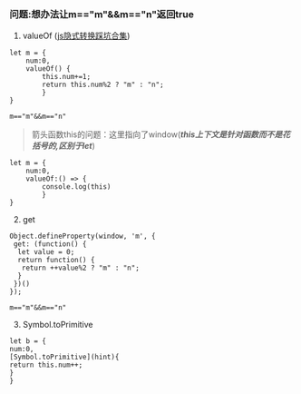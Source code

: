 ### 问题:想办法让m=="m"&&m=="n"返回true
1. valueOf ([js隐式转换踩坑合集](https://juejin.im/post/5bc5c752f265da0a9a399a62))
```es6
let m = {
	num:0,
	valueOf() {
		this.num+=1;
		return this.num%2 ? "m" : "n";
    	}
}

m=="m"&&m=="n"
```

> 箭头函数this的问题：这里指向了window(***this上下文是针对函数而不是花括号的,区别于let***)
```es6
let m = {
	num:0,
	valueOf:() => {
		console.log(this)
    	}
}
```

2. get
```es6
Object.defineProperty(window, 'm', { 
 get: (function() { 
  let value = 0; 
  return function() { 
   return ++value%2 ? "m" : "n"; 
  } 
 })() 
}); 

m=="m"&&m=="n"
```

3. Symbol.toPrimitive
```es6
let b = {
num:0,
[Symbol.toPrimitive](hint){
return this.num++;
}
}
```
